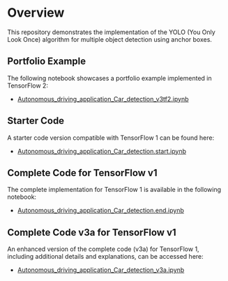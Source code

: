 # Overview
This repository demonstrates the implementation of the YOLO (You Only Look Once) algorithm for multiple object detection using anchor boxes.

## Portfolio Example
The following notebook showcases a portfolio example implemented in TensorFlow 2:

- [Autonomous_driving_application_Car_detection_v3tf2.ipynb](https://github.com/umermjd11/DLC4M3A1/blob/master/Autonomous_driving_application_Car_detection_v3tf2.ipynb)

## Starter Code
A starter code version compatible with TensorFlow 1 can be found here:

- [Autonomous_driving_application_Car_detection.start.ipynb](https://github.com/umermjd11/DLC4M3A1/blob/master/Autonomous_driving_application_Car_detection.start.ipynb)

## Complete Code for TensorFlow v1
The complete implementation for TensorFlow 1 is available in the following notebook:

- [Autonomous_driving_application_Car_detection.end.ipynb](https://github.com/umermjd11/DLC4M3A1/blob/master/Autonomous_driving_application_Car_detection.end.ipynb)

## Complete Code v3a for TensorFlow v1
An enhanced version of the complete code (v3a) for TensorFlow 1, including additional details and explanations, can be accessed here:

- [Autonomous_driving_application_Car_detection_v3a.ipynb](https://github.com/umermjd11/DLC4M3A1/blob/master/Autonomous_driving_application_Car_detection_v3a.ipynb)
